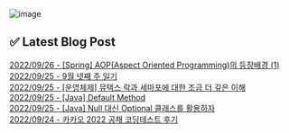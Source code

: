 ![image](https://user-images.githubusercontent.com/76645095/162124599-f9d701d6-e523-49c4-a6ce-193dc38f1026.png)

## ✅ Latest Blog Post

[2022/09/26 - [Spring] AOP(Aspect Oriented Programming)의 등장배경 (1)](http://blog.naver.com/ds4ouj/222885060777) <br/>
[2022/09/25 - 9월 넷째 주 일기](http://blog.naver.com/ds4ouj/222884008806) <br/>
[2022/09/25 - [운영체제] 뮤텍스 락과 세마포에 대한 조금 더 깊은 이해](http://blog.naver.com/ds4ouj/222883902223) <br/>
[2022/09/25 - [Java] Default Method](http://blog.naver.com/ds4ouj/222883723413) <br/>
[2022/09/25 - [Java] Null 대신 Optional 클래스를 활용하자](http://blog.naver.com/ds4ouj/222883590734) <br/>
[2022/09/24 - 카카오 2022 공채 코딩테스트 후기](http://blog.naver.com/ds4ouj/222883145679) <br/>
